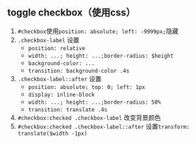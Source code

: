 


## toggle checkbox（使用css）
1. `#checkbox`使用`position: absolute; left: -9999px;`隐藏
2. `.checkbox-label` 设置
    * `position: relative`
    * `width: ...; height: ...;border-radius: $height`
    * `background-color: ...`
    * `transition: background-color .4s`
3. `.checkbox-label::after` 设置
    * `position: absolute; top: 0; left: 1px`
    * `display: inline-block`
    * `width: ...; height: ...;border-radius: 50%`
    * `transition: translate .4s`
4. `#checkbox:checked .checkbox-label` 改变背景颜色
5. `#checkbox:checked .checkbox-label::after` 设置`transform: translate($width -1px)`